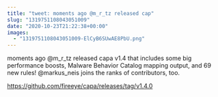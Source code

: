 ```yaml
---
title: "tweet: moments ago @m_r_tz released cap"
slug: "1319751108043051009"
date: "2020-10-23T21:22:38+00:00"
images:
  - "1319751108043051009-ElCyB6SUwAE8PbU.png"
---
```

moments ago @m_r_tz released capa v1.4 that includes some big performance boosts, Malware Behavior Catalog mapping output, and 69 new rules! @markus_neis joins the ranks of contributors, too.

https://github.com/fireeye/capa/releases/tag/v1.4.0 